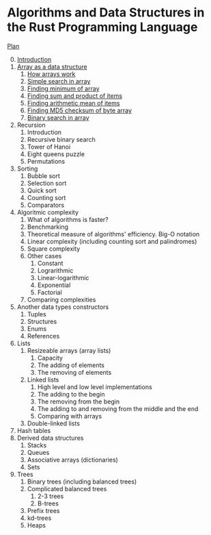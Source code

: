 # Algorithms and Data Structures in the Rust Programming Language

[Plan](plan.md)

0. [Introduction](book/0/Introduction.md)
1. [Array as a data structure](book/1/Array_as_a_data_structure.md)
   1. [How arrays work](book/1/Array_as_a_data_structure.md#how-arryas-work)
   1. [Simple search in array](book/1/Array_as_a_data_structure.md#simple-search-in-array)
   1. [Finding minimum of array](book/1/Array_as_a_data_structure.md#finding-minimum-of-array)
   1. [Finding sum and product of items](book/1/Array_as_a_data_structure.md#finding-sum-and-product-of-items)
   1. [Finding arithmetic mean of items](book/1/Array_as_a_data_structure.md#finding-arithmetic-mean-of-items)
   1. [Finding MD5 checksum of byte array](book/1/Array_as_a_data_structure.md#finding-md5-checksum-of-byte-array)
   1. [Binary search in array](book/1/Array_as_a_data_structure.md#binary-search-in-array)
2. Recursion
   1. Introduction
   1. Recursive binary search
   1. Tower of Hanoi
   1. Eight queens puzzle
   1. Permutations
3. Sorting
   1. Bubble sort
   1. Selection sort
   1. Quick sort
   1. Counting sort
   1. Comparators
4. Algoritmic complexity
   1. What of algorithms is faster?
   1. Benchmarking
   1. Theoretical measure of algorithms' efficiency. Big-O notation
   1. Linear complexity (including counting sort and palindromes)
   1. Square complexity
   1. Other cases
      1. Constant
      1. Lograrithmic
      1. Linear-logarithmic
      1. Exponential
      1. Factorial
   1. Comparing complexities
5. Another data types constructors
   1. Tuples
   1. Structures
   1. Enums
   1. References
1. Lists
   1. Resizeable arrays (array lists)
      1. Capacity
      1. The adding of elements
      1. The removing of elements
   1. Linked lists
      1. High level and low level implementations
      1. The adding to the begin
      1. The removing from the begin
      1. The adding to and removing from the middle and the end
      1. Comparing with arrays
   1. Double-linked lists
1. Hash tables
1. Derived data structures
   1. Stacks
   1. Queues
   1. Associative arrays (dictionaries)
   1. Sets
1. Trees
   1. Binary trees (including balanced trees)
   1. Complicated balanced trees
      1. 2-3 trees
      1. B-trees
   1. Prefix trees
   1. kd-trees
   1. Heaps
